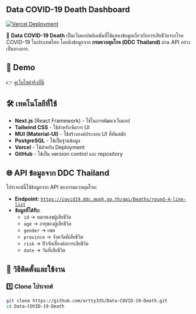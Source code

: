 ## Data COVID-19 Death Dashboard

[![Vercel Deployment](https://img.shields.io/badge/Deployed-Vercel-blue?logo=vercel)](https://data-covid-19-death.vercel.app/)

📌 **Data COVID-19 Death** เป็นเว็บแอปพลิเคชันที่ใช้แสดงข้อมูลเกี่ยวกับการเสียชีวิตจากโรค COVID-19 ในประเทศไทย โดยดึงข้อมูลจาก **กรมควบคุมโรค (DDC Thailand)** ผ่าน API อย่างเป็นทางการ.

## 🔗 **Demo**
👉 [ดูเว็บไซต์จริงที่นี่](https://data-covid-19-death.vercel.app/)

## 🛠️ **เทคโนโลยีที่ใช้**
- **Next.js** (React Framework) - ใช้ในการพัฒนาเว็บแอป
- **Tailwind CSS** - ใช้สำหรับจัดการ UI
- **MUI (Material-UI)** - ใช้สร้างองค์ประกอบ UI ที่ทันสมัย
- **PostgreSQL** - ใช้เป็นฐานข้อมูล
- **Vercel** - ใช้สำหรับ Deployment
- **GitHub** - ใช้เป็น version control และ repository

## 🌐 **API ข้อมูลจาก DDC Thailand**
โปรเจกต์นี้ใช้ข้อมูลจาก API ของกรมควบคุมโรค:
- **Endpoint:** [`https://covid19.ddc.moph.go.th/api/Deaths/round-4-line-list`](https://covid19.ddc.moph.go.th/api/Deaths/round-4-line-list)
- **ข้อมูลที่ได้รับ:**
  - `id` → หมายเลขผู้เสียชีวิต
  - `age` → อายุของผู้เสียชีวิต
  - `gender` → เพศ
  - `province` → จังหวัดที่เสียชีวิต
  - `risk` → ปัจจัยเสี่ยงต่อการเสียชีวิต
  - `date` → วันที่เสียชีวิต

## 🚀 **วิธีติดตั้งและใช้งาน**
### 1️⃣ **Clone โปรเจกต์**
```sh
git clone https://github.com/artty335/Data-COVID-19-Death.git
cd Data-COVID-19-Death
